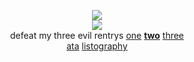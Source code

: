 <div align="center">

![](https://komarev.com/ghpvc/?username=yaoidemon&label=hi+friends&style=flat&color=3ad6db&base=4000&abbreviated=true)  
![](https://file.garden/aDT0Ck-AL1_uKJ4P/rentry%20pictures/10)  
defeat my three evil rentrys
[one](https://rentry.co/prsk) [**two**](https://rentry.co/sern) [three](https://rentry.co/rong)  
[ata](https://sern.atabook.org/) [listography](https://listography.com/saerin)
